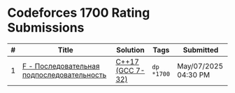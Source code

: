 # Codeforces 1700 Rating Submissions

| # | Title | Solution | Tags | Submitted |
|:-:|-------|----------|------|-----------|
| 1 | [F - Последовательная подпоследовательность](https://codeforces.com/contest/977/problem/F) | [C++17 (GCC 7-32)](https://codeforces.com/contest/977/submission/318713692) | `dp` `*1700` | May/07/2025 04:30 PM |